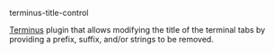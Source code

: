 
terminus-title-control

[Terminus](https://eugeny.github.io/terminus/) plugin that allows modifying the title of the terminal tabs by providing a prefix, suffix, and/or strings to be removed.
